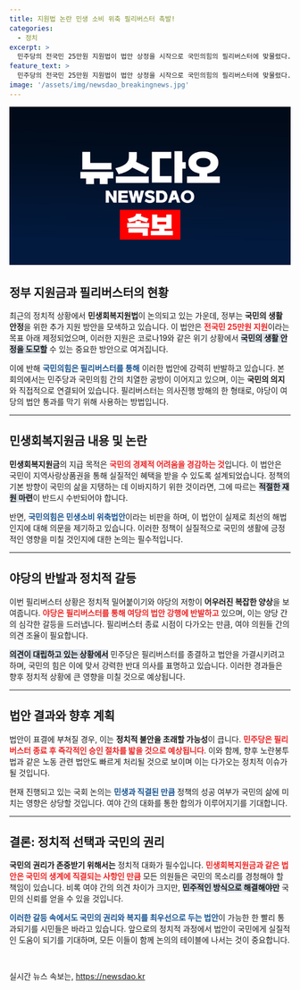 ```yaml
---
title: 지원법 논란 민생 소비 위축 필리버스터 촉발!
categories:
  - 정치
excerpt: >
  민주당의 전국민 25만원 지원법이 법안 상정을 시작으로 국민의힘의 필리버스터에 맞물렸다. 야당의 긴 논쟁 끝에 곧바로 표결이 예정돼 있으며, 이어지는 노란봉투법 논의도 뜨거운 감자로 떠오르고 있다. 지금 국회에서 벌어지는 치열한 법안 전투의 모든 내막을 확인하세요!
feature_text: >
  민주당의 전국민 25만원 지원법이 법안 상정을 시작으로 국민의힘의 필리버스터에 맞물렸다. 야당의 긴 논쟁 끝에 곧바로 표결이 예정돼 있으며, 이어지는 노란봉투법 논의도 뜨거운 감자로 떠오르고 있다. 지금 국회에서 벌어지는 치열한 법안 전투의 모든 내막을 확인하세요!
image: '/assets/img/newsdao_breakingnews.jpg'
---
```


<p><img src="/assets/img/newsdao_breakingnews.jpg" alt="koreaapp 속보" /></p>

<h2 data-ke-size="size26">정부 지원금과 필리버스터의 현황</h2>

<p data-ke-size="size16">최근의 정치적 상황에서 <b>민생회복지원법</b>이 논의되고 있는 가운데, 정부는 <b>국민의 생활 안정</b>을 위한 추가 지원 방안을 모색하고 있습니다. 이 법안은 <b><span style="color: #ee2323;">전국민 25만원 지원</span></b>이라는 목표 아래 제정되었으며, 이러한 지원은 코로나19와 같은 위기 상황에서 <b><span style="background-color: #21538527;">국민의 생활 안정을 도모할</span></b> 수 있는 중요한 방안으로 여겨집니다.</p>

<p data-ke-size="size16">이에 반해 <b><span style="color: #1a5490;">국민의힘은 필리버스터를 통해</span></b> 이러한 법안에 강력히 반발하고 있습니다. 본회의에서는 민주당과 국민의힘 간의 치열한 공방이 이어지고 있으며, 이는 <b>국민의 의지</b>와 직접적으로 연결되어 있습니다. 필리버스터는 의사진행 방해의 한 형태로, 야당이 여당의 법안 통과를 막기 위해 사용하는 방법입니다.</p>

<hr>

<h2 data-ke-size="size26">민생회복지원금 내용 및 논란</h2>

<p data-ke-size="size16"><b>민생회복지원금</b>의 지급 목적은 <b><span style="color: #ee2323;">국민의 경제적 어려움을 경감하는 것</span></b>입니다. 이 법안은 국민이 지역사랑상품권을 통해 실질적인 혜택을 받을 수 있도록 설계되었습니다. 정책의 기본 방향이 국민의 삶을 지탱하는 데 이바지하기 위한 것이라면, 그에 따르는 <b><span style="background-color: #21538527;">적절한 재원 마련</span></b>이 반드시 수반되어야 합니다.</p>

<p data-ke-size="size16">반면, <b><span style="color: #1a5490;">국민의힘은 민생소비 위축법안</span></b>이라는 비판을 하며, 이 법안이 실제로 최선의 해법인지에 대해 의문을 제기하고 있습니다. 이러한 정책이 실질적으로 국민의 생활에 긍정적인 영향을 미칠 것인지에 대한 논의는 필수적입니다.</p>

<hr>

<h2 data-ke-size="size26">야당의 반발과 정치적 갈등</h2>

<p data-ke-size="size16">이번 필리버스터 상황은 정치적 밀어붙이기와 야당의 저항이 <b>어우러진 복잡한 양상</b>을 보여줍니다. <b><span style="color: #ee2323;">야당은 필리버스터를 통해 여당의 법안 강행에 반발하고</span></b> 있으며, 이는 양당 간의 심각한 갈등을 드러냅니다. 필리버스터 종료 시점이 다가오는 만큼, 여야 의원들 간의 의견 조율이 필요합니다.</p>

<p data-ke-size="size16"><b><span style="background-color: #21538527;">의견이 대립하고 있는 상황에서</span></b> 민주당은 필리버스터를 종결하고 법안을 가결시키려고 하며, 국민의 힘은 이에 맞서 강력한 반대 의사를 표명하고 있습니다. 이러한 경과들은 향후 정치적 상황에 큰 영향을 미칠 것으로 예상됩니다.</p>

<hr>

<h2 data-ke-size="size26">법안 결과와 향후 계획</h2>

<p data-ke-size="size16">법안이 표결에 부쳐질 경우, 이는 <b>정치적 불안을 초래할 가능성</b>이 큽니다. <b><span style="color: #ee2323;">민주당은 필리버스터 종료 후 즉각적인 승인 절차를 밟을 것으로 예상됩니다</span></b>.  이와 함께, 향후 노란봉투법과 같은 노동 관련 법안도 빠르게 처리될 것으로 보이며 이는 다가오는 정치적 이슈가 될 것입니다.</p>

<p data-ke-size="size16">현재 진행되고 있는 국회 논의는 <b><span style="color: #1a5490;">민생과 직결된 만큼</span></b> 정책의 성공 여부가 국민의 삶에 미치는 영향은 상당할 것입니다. 여야 간의 대화를 통한 합의가 이루어지기를 기대합니다.</p>

<hr>

<h2 data-ke-size="size26">결론: 정치적 선택과 국민의 권리</h2>

<p data-ke-size="size16"><b>국민의 권리가 존중받기 위해서는</b> 정치적 대화가 필수입니다. <b><span style="color: #ee2323;">민생회복지원금과 같은 법안은 국민의 생계에 직결되는 사항인 만큼</span></b> 모든 의원들은 국민의 목소리를 경청해야 할 책임이 있습니다. 비록 여야 간의 의견 차이가 크지만, <b><span style="background-color: #21538527;">민주적인 방식으로 해결해야만</span></b> 국민의 신뢰를 얻을 수 있을 것입니다.</p>

<p data-ke-size="size16"><b><span style="color: #1a5490;">이러한 갈등 속에서도 국민의 권리와 복지를 최우선으로 두는 법안</span></b>이 가능한 한 빨리 통과되기를 시민들은 바라고 있습니다. 앞으로의 정치적 과정에서 법안이 국민에게 실질적인 도움이 되기를 기대하며, 모든 이들이 함께 논의의 테이블에 나서는 것이 중요합니다.</p>

<p data-ke-size="size16">&nbsp;</p>
실시간 뉴스 속보는, <a href="https://newsdao.kr" rel="dofollow">https://newsdao.kr</a>


